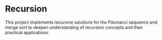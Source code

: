 # Recursion

This project implements recursive solutions for the Fibonacci sequence and merge sort to deepen understanding of recursion concepts and their practical applications.
